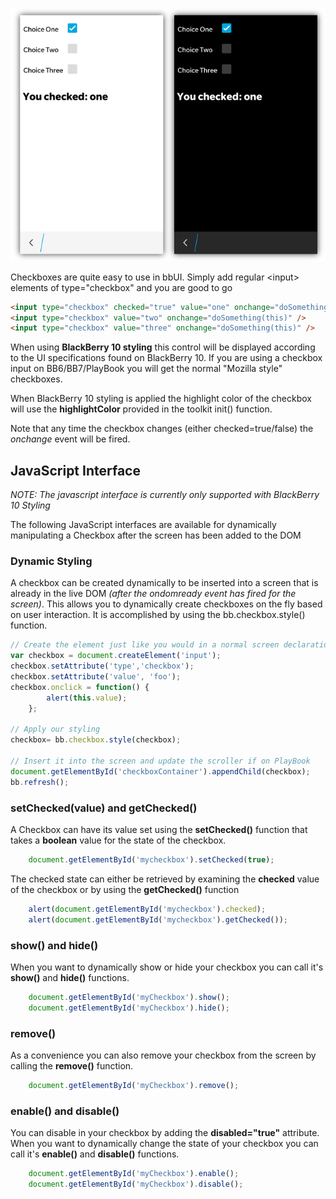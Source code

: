 ![Checkboxes](images/screenshots/checkBoxes.png)

Checkboxes are quite easy to use in bbUI. Simply add regular &lt;input&gt; elements of type="checkbox" and you are good to go
```html
<input type="checkbox" checked="true" value="one" onchange="doSomething(this)" />
<input type="checkbox" value="two" onchange="doSomething(this)" />
<input type="checkbox" value="three" onchange="doSomething(this)" />
```
When using **BlackBerry 10 styling** this control will be displayed according to the UI specifications found on BlackBerry 10.  If you are using a checkbox input on BB6/BB7/PlayBook you will get the normal "Mozilla style" checkboxes.

When BlackBerry 10 styling is applied the highlight color of the checkbox will use the **highlightColor** provided in the toolkit init() function.

Note that any time the checkbox changes (either checked=true/false) the _onchange_ event will be fired.

## JavaScript Interface

_NOTE: The javascript interface is currently only supported with BlackBerry 10 Styling_

The following JavaScript interfaces are available for dynamically manipulating a Checkbox after the screen has been added to the DOM

### Dynamic Styling

A checkbox can be created dynamically to be inserted into a screen that is already in the live DOM _(after the ondomready event has fired for the screen)_. This allows you to dynamically create checkboxes on the fly based on user interaction. It is accomplished by using the bb.checkbox.style() function.

```javascript
// Create the element just like you would in a normal screen declaration
var checkbox = document.createElement('input');
checkbox.setAttribute('type','checkbox');
checkbox.setAttribute('value', 'foo');
checkbox.onclick = function() {
		alert(this.value);
	};

// Apply our styling
checkbox= bb.checkbox.style(checkbox);

// Insert it into the screen and update the scroller if on PlayBook
document.getElementById('checkboxContainer').appendChild(checkbox);
bb.refresh();

```

### setChecked(value) and getChecked()

A Checkbox can have its value set using the **setChecked()** function that takes a **boolean** value for the state of the checkbox.  

```javascript
    document.getElementById('mycheckbox').setChecked(true);
```

The checked state can either be retrieved by examining the **checked** value of the checkbox or by using the **getChecked()** function

```javascript
    alert(document.getElementById('mycheckbox').checked);
    alert(document.getElementById('mycheckbox').getChecked());
```

### show() and hide()

When you want to dynamically show or hide your checkbox you can call it&apos;s **show()** and **hide()** functions.

```javascript
	document.getElementById('myCheckbox').show();
	document.getElementById('myCheckbox').hide();
```

### remove()

As a convenience you can also remove your checkbox from the screen by calling the **remove()** function.

```javascript
	document.getElementById('myCheckbox').remove();
```

### enable() and disable()

You can disable in your checkbox by adding the **disabled="true"** attribute.  When you want to dynamically change the state of your checkbox you can call it&apos;s **enable()** and **disable()** functions.

```javascript
	document.getElementById('myCheckbox').enable();
	document.getElementById('myCheckbox').disable();
```
